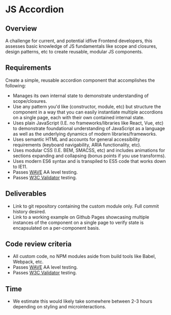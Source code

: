 # JS Accordion

## Overview

A challenge for current, and potential idfive Frontend developers, this assesses basic knowledge of JS fundamentals like scope and closures, design patterns, etc to create reusable, modular JS components.

## Requirements

Create a simple, reusable accordion component that accomplishes the following:

- Manages its own internal state to demonstrate understanding of scope/closures.
- Use any pattern you'd like (constructor, module, etc) but structure the component in a way that you can easily instantiate multiple accordions on a single page, each with their own contained internal state.
- Uses plain JavaScript (I.E. no frameworks/libraries like React, Vue, etc) to demonstrate foundational understanding of JavaScript as a language as well as the underlying dynamics of modern libraries/frameworks.
- Uses semantic HTML and accounts for general accessibility requirements (keyboard navigability, ARIA functionality, etc).
- Uses modular CSS (I.E. BEM, SMACSS, etc) and includes animations for sections expanding and collapsing (bonus points if you use transforms).
- Uses modern ES6 syntax and is transpiled to ES5 code that works down to IE11.
- Passes [WAVE](http://wave.webaim.org/) AA level testing.
- Passes [W3C Validator](https://validator.w3.org/) testing.

## Deliverables

- Link to git repository containing the custom module only. Full commit history desired.
- Link to a working example on Github Pages showcasing multiple instances of the component on a single page to verify state is encapsulated on a per-component basis.

## Code review criteria

- All custom code, no NPM modules aside from build tools like Babel, Webpack, etc.
- Passes [WAVE](http://wave.webaim.org/) AA level testing.
- Passes [W3C Validator](https://validator.w3.org/) testing.

## Time

- We estimate this would likely take somewhere between 2-3 hours depending on styling and microinteractions.